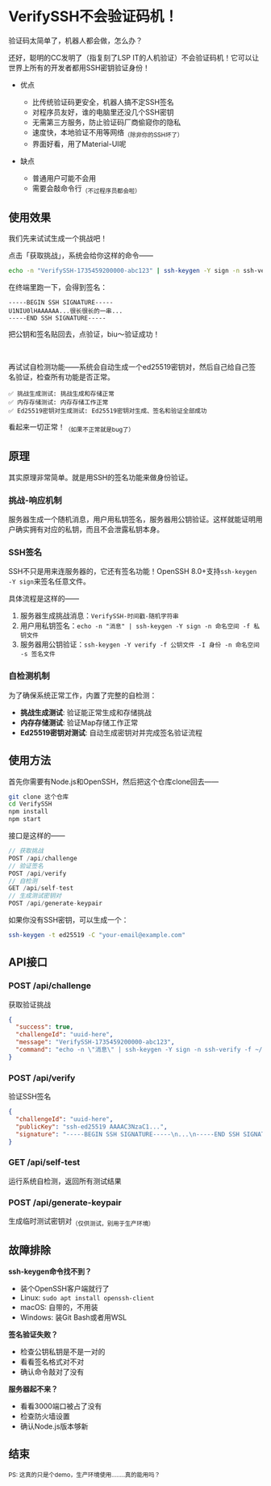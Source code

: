# VerifySSH不会验证码机！

验证码太简单了，机器人都会做，怎么办？

还好，聪明的CC发明了（指复刻了LSP IT的人机验证）不会验证码机！它可以让世界上所有的开发者都用SSH密钥验证身份！

- 优点
    + 比传统验证码更安全，机器人搞不定SSH签名
    + 对程序员友好，谁的电脑里还没几个SSH密钥
    + 无需第三方服务，防止验证码厂商偷窥你的隐私
    + 速度快，本地验证不用等网络<sub>（除非你的SSH坏了）</sub>
    + 界面好看，用了Material-UI呢

- 缺点
    + 普通用户可能不会用
    + 需要会敲命令行<sub>（不过程序员都会啦）</sub>

## 使用效果

我们先来试试生成一个挑战吧！

点击「获取挑战」，系统会给你这样的命令——

```bash
echo -n "VerifySSH-1735459200000-abc123" | ssh-keygen -Y sign -n ssh-verify -f ~/.ssh/id_ed25519
```

在终端里跑一下，会得到签名：

```
-----BEGIN SSH SIGNATURE-----
U1NIU0lHAAAAAA...很长很长的一串...
-----END SSH SIGNATURE-----
```

把公钥和签名贴回去，点验证，biu～验证成功！

<br/>

再试试自检测功能——系统会自动生成一个ed25519密钥对，然后自己给自己签名验证，检查所有功能是否正常。

```
✅ 挑战生成测试: 挑战生成和存储正常
✅ 内存存储测试: 内存存储工作正常  
✅ Ed25519密钥对生成测试: Ed25519密钥对生成、签名和验证全部成功
```

看起来一切正常！<sub>（如果不正常就是bug了）</sub>

## 原理

其实原理非常简单。就是用SSH的签名功能来做身份验证。

### 挑战-响应机制

服务器生成一个随机消息，用户用私钥签名，服务器用公钥验证。这样就能证明用户确实拥有对应的私钥，而且不会泄露私钥本身。

### SSH签名

SSH不只是用来连服务器的，它还有签名功能！OpenSSH 8.0+支持`ssh-keygen -Y sign`来签名任意文件。

具体流程是这样的——

1. 服务器生成挑战消息：`VerifySSH-时间戳-随机字符串`
2. 用户用私钥签名：`echo -n "消息" | ssh-keygen -Y sign -n 命名空间 -f 私钥文件`
3. 服务器用公钥验证：`ssh-keygen -Y verify -f 公钥文件 -I 身份 -n 命名空间 -s 签名文件`

### 自检测机制

为了确保系统正常工作，内置了完整的自检测：

- **挑战生成测试**: 验证能正常生成和存储挑战
- **内存存储测试**: 验证Map存储工作正常
- **Ed25519密钥对测试**: 自动生成密钥对并完成签名验证流程

## 使用方法

首先你需要有Node.js和OpenSSH，然后把这个仓库clone回去——

```bash
git clone 这个仓库
cd VerifySSH
npm install
npm start
```

接口是这样的——

```javascript
// 获取挑战
POST /api/challenge
// 验证签名  
POST /api/verify
// 自检测
GET /api/self-test
// 生成测试密钥对
POST /api/generate-keypair
```

如果你没有SSH密钥，可以生成一个：

```bash
ssh-keygen -t ed25519 -C "your-email@example.com"
```

## API接口

### POST /api/challenge
获取验证挑战

```json
{
  "success": true,
  "challengeId": "uuid-here",
  "message": "VerifySSH-1735459200000-abc123",
  "command": "echo -n \"消息\" | ssh-keygen -Y sign -n ssh-verify -f ~/.ssh/id_ed25519"
}
```

### POST /api/verify  
验证SSH签名

```json
{
  "challengeId": "uuid-here",
  "publicKey": "ssh-ed25519 AAAAC3NzaC1...",
  "signature": "-----BEGIN SSH SIGNATURE-----\n...\n-----END SSH SIGNATURE-----"
}
```

### GET /api/self-test
运行系统自检测，返回所有测试结果

### POST /api/generate-keypair
生成临时测试密钥对<sub>（仅供测试，别用于生产环境）</sub>

## 故障排除

**ssh-keygen命令找不到？**
- 装个OpenSSH客户端就行了
- Linux: `sudo apt install openssh-client`
- macOS: 自带的，不用装
- Windows: 装Git Bash或者用WSL

**签名验证失败？**
- 检查公钥私钥是不是一对的
- 看看签名格式对不对
- 确认命令敲对了没有

**服务器起不来？**
- 看看3000端口被占了没有
- 检查防火墙设置
- 确认Node.js版本够新

## 结束

<sub>PS: 这真的只是个demo，生产环境使用........真的能用吗？</sub>
